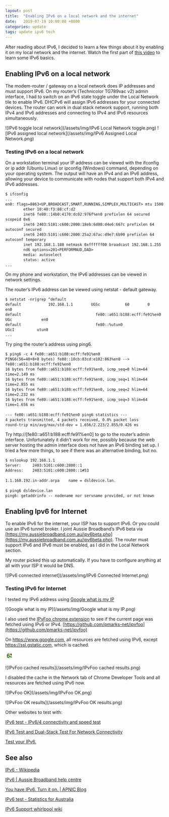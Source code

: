 ```yaml
---
layout: post
title:  "Enabling IPv6 on a local network and the internet"
date:   2019-07-19 10:00:00 +0800
categories: update
tags: update ipv6 tech
---
```

After reading about IPv6, I decided to learn a few things about it by enabling it on my local network and the internet. Watch the first part of [this video](https://www.youtube.com/watch?v=GE_FqZ-XLR0) to learn some IPv6 basics.

## Enabling IPv6 on a local network
The modem-router / gateway on a local network does IP addresses and must support IPv6. On my router’s (Technicolor TG789vac v2) admin interface, I had to switch on an IPv6 state toggle under the Local Network tile to enable IPv6. DHCPv6 will assign IPv6 addresses for your connected devices. The router can work in dual stack network support, running both IPv4 and IPv6 addresses and connecting to IPv4 and IPv6 resources simultaneously.

![IPv6 toggle local network](/assets/img/IPv6 Local Network toggle.png)
![IPv6 assigned local network](/assets/img/IPv6 Assigned Local Network.png)

### Testing IPv6 on a local network
On a workstation terminal your IP address can be viewed with the ifconfig or ip addr (Ubuntu Linux) or ipconfig (Windows) command, depending on your operating system. The output will have an IPv4 and an IPv6 address, allowing your device to communicate with nodes that support both IPv4 and IPv6 addresses.

    $ ifconfig
    ...
    en0: flags=8863<UP,BROADCAST,SMART,RUNNING,SIMPLEX,MULTICAST> mtu 1500
            ether 10:40:f3:88:cf:d2 
            inet6 fe80::14b0:4170:dc02:976f%en0 prefixlen 64 secured scopeid 0x6 
            inet6 2403:5101:c600:2800:18eb:6d00:d4e6:667c prefixlen 64 autoconf secured 
            inet6 2403:5101:c600:2800:25a2:67ac:d9e7:6b90 prefixlen 64 autoconf temporary 
            inet 192.168.1.180 netmask 0xffffff00 broadcast 192.168.1.255
            nd6 options=201<PERFORMNUD,DAD>
            media: autoselect
            status: active
    ...

On my phone and workstation, the IPv6 addresses can be viewed in network settings.

The router’s IPv6 address can be viewed using netstat - default gateway.

    $ netstat -nr|grep ^default
    default            192.168.1.1        UGSc           60        0     en0
    default                                 fe80::a651:b188:ecff:fe91%en0   UGc             en0
    default                                 fe80::%utun0                    UGcI          utun0
    ...

Try ping the router’s address using ping6.

    $ ping6 -c 4 fe80::a651:b188:ecff:fe91%en0
    PING6(56=40+8+8 bytes) fe80::10cb:83cd:e102:863%en0 --> fe80::a651:b188:ecff:fe91%en0
    16 bytes from fe80::a651:b188:ecff:fe91%en0, icmp_seq=0 hlim=64 time=2.149 ms
    16 bytes from fe80::a651:b188:ecff:fe91%en0, icmp_seq=1 hlim=64 time=2.855 ms
    16 bytes from fe80::a651:b188:ecff:fe91%en0, icmp_seq=2 hlim=64 time=2.232 ms
    16 bytes from fe80::a651:b188:ecff:fe91%en0, icmp_seq=3 hlim=64 time=1.656 ms
    
    --- fe80::a651:b188:ecff:fe91%en0 ping6 statistics ---
    4 packets transmitted, 4 packets received, 0.0% packet loss
    round-trip min/avg/max/std-dev = 1.656/2.223/2.855/0.426 ms

Try http://[fe80::a651:b188:ecff:fe91%en0] to go to the router’s admin interface. Unfortunately it didn’t work for me, possibly because the web server hosting the admin interface does not have an IPv6 binding set up. I tried a few more things, to see if there was an alternative binding, but no.

    $ nslookup 192.168.1.1
    Server:		2403:5101:c600:2800::1
    Address:	2403:5101:c600:2800::1#53
    
    1.1.168.192.in-addr.arpa	name = dsldevice.lan.
    
    $ ping6 dsldevice.lan
    ping6: getaddrinfo -- nodename nor servname provided, or not known

## Enabling Ipv6 for Internet
To enable IPv6 for the internet, your ISP has to support IPv6. Or you could use an IPv6 tunnel broker. I joint Aussie Broadband’s IPv6 beta via [https://my.aussiebroadband.com.au/ipv6beta.php](https://my.aussiebroadband.com.au/ipv6beta.php). The router must support IPv6 and IPv6 must be enabled, as I did in the Local Network section.

My router picked this up automatically. If you have to configure anything at all with your ISP it would be DNS.

![IPv6 connected internet](/assets/img/IPv6 Connected Internet.png)

### Testing IPv6 for Internet
I tested my IPv6 address using [Google what is my IP](https://www.google.com/search?q=what+is+my+ip)

![Google what is my IP](/assets/img/Google what is my IP.png)

I also used the [IPvFoo chrome extension](https://chrome.google.com/webstore/detail/ipvfoo/ecanpcehffngcegjmadlcijfolapggal?hl=en) to see if the current page was fetched using IPv6 or IPv4. [https://github.com/pmarks-net/ipvfoo](https://github.com/pmarks-net/ipvfoo)

On https://www.google.com, all resources are fetched using IPv6, except https://ssl.gstatic.com, which is cached.

![IPvFoo 6 4](/assets/img/IPvFoo.png)

![IPvFoo cached results](/assets/img/IPvFoo cached results.png)

I disabled the cache in the Network tab of Chrome Developer Tools and all resources are fetched using IPv6 now.

![IPvFoo OK](/assets/img/IPvFoo OK.png)

![IPvFoo OK results](/assets/img/IPvFoo OK results.png)

Other websites to test with:

[IPv6 test - IPv6/4 connectivity and speed test](https://ipv6-test.com/)

[IPv6 Test and Dual-Stack Test For Network Connectivity](http://testmyipv6.com/)

[Test your IPv6.](https://test-ipv6.com/)

## See also
[IPv6 - Wikipedia](https://en.wikipedia.org/wiki/IPv6)

[IPv6 \| Aussie Broadband help centre](https://www.aussiebroadband.com.au/help-centre/nbn/tech-support/ipv6/)

[You have IPv6. Turn it on. \| APNIC Blog](https://blog.apnic.net/2016/05/04/you-have-ipv6-turn-it-on/)

[IPv6 test - Statistics for Australia](https://ipv6-test.com/stats/country/AU)

[IPv6 Support whirlpool wiki](https://whirlpool.net.au/wiki/hw_feature_242)

